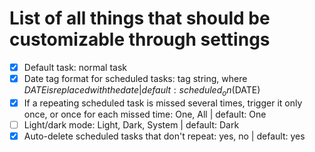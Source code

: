 # List of all things that should be customizable through settings

- [x] Default task: normal task
- [x] Date tag format for scheduled tasks: tag string, where $DATE is replaced with the date | default: scheduled_on($DATE)
- [x] If a repeating scheduled task is missed several times, trigger it only once, or once for each missed time: One, All | default: One
- [ ] Light/dark mode: Light, Dark, System | default: Dark
- [x] Auto-delete scheduled tasks that don't repeat: yes, no | default: yes
